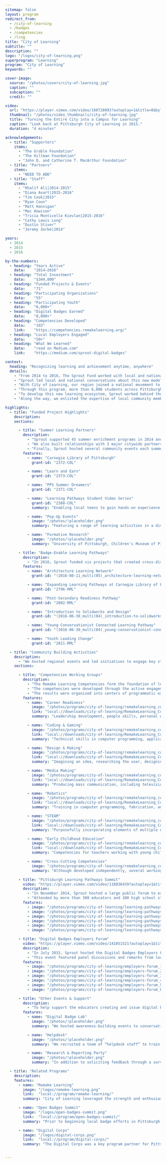 ```yaml
---
sitemap: false
layout: program
redirect_from:
  - /city-of-learning
  - /badges
  - /competencies
  - /lrng
title: "City of Learning"
subtitle: ""
description: ""
logo: "/logos/city-of-learning.png"
superprogram: "Learning"
program: "City of Learning"
keywords: ""

cover-image:
  source: "/photos/covers/city-of-learning.jpg"
  caption: ""
  subcaption: ""
  credit: ""

video:
  url: "https://player.vimeo.com/video/160728893?autoplay=1&title=0&byline=0&portrait=0"
  thumbnail: "/photos/video_thumbnails/city-of-learning.jpg"
  title: "Turning the Entire City into a Campus for Learning"
  caption: "Look back at Pittsburgh City of Learning in 2015."
  duration: "4 minutes"

acknowledgements:
  - title: "Supporters"
    items:
      - "The Grable Foundation"
      - "The Hillman Foundation"
      - "John D. and Catherine T. MacArthur Foundation"
  - title: "Partners"
    items:
      - "NEED TO ADD"
  - title: "Staff"
    items:
      - "Khalif Ali|2014-2015"
      - "Diana Avart|2015-2016"
      - "Tim Cook|2015"
      - "Ryan Coon"
      - "Matt Hannigan"
      - "Mac Howison"
      - "Tricia Monticello Kievlan|2015-2016"
      - "Cathy Lewis Long"
      - "Dustin Stiver"
      - "Jeremy Zerbe|2014"

years:
  - 2014
  - 2015
  - 2016

by-the-numbers:
  - heading: "Years Active"
    data:    "2014–2016"
  - heading: "Total Investment"
    data:    "$344,000"
  - heading: "Funded Projects & Events"
    data:    "71"
  - heading: "Participating Organizations"
    data:    "55"
  - heading: "Participating Youth"
    data:    "6,000+"
  - heading: "Digital Badges Earned"
    data:    "8,000+"
  - heading: "Competencies Developed"
    data:    "103"
    link:    "https://competencies.remakelearning.org/"
  - heading: "Local Employers Engaged"
    data:    "50+"
  - heading: "What We Learned"
    data:    "read on Medium.com"
    link:    "https://medium.com/sprout-digital-badges"

context:
  heading: "Recognizing learning and achievement anytime, anywhere"
  details:
    - "From 2014 to 2016, The Sprout Fund worked with local and national partners to promote digital badges for learning. Like badges earned in scouting, digital badges recognize learning wherever and whenever it happens: in classrooms, in libraries, in city parks, and more."
    - "Sprout led local and national conversations about this new model’s potential to transform how employers and educators recognize and reward learning. It was closely aligned with our stewardship of the Remake Learning Network and its efforts to make remarkable learning opportunities available to all youth in the greater Pittsburgh region."
    - "With City of Learning, our region joined a national movement to develop digital badges for learning to help young people explore their interests, develop new skills, and connect with real-world opportunities. In 2014 and 2015, Pittsburgh was one of the four vanguard cities piloting this approach, and we were one of 12 Cities of Learning nationwide using the LRNG platform in 2016."
    - "Through this program, more than 6,000 students across Pittsburgh and the surrounding communities of Allegheny County had the opportunity to earn more than 8,000 digital badges through their participation in summer programs in schools, museums, libraries, and learning spaces across the city."
    - "To develop this new learning ecosystem, Sprout worked behind the scenes to coordinate the tools, trainings, and support that educators would need to translate their existing learning programs into the language of digital badges. We built major partnerships with regional institutions, hosted large-scale events to focus community attention on this opportunity, and developed tools and resources used in Pittsburgh and across the country."
    - "Along the way, we enlisted the expertise of local community members, documented our work, and shared what we learned."

highlights:
  - title: "Funded Project Highlights"
    description:
    sections:

      - title: "Summer Learning Partners"
        description:
          - "Sprout supported 45 summer enrichment programs in 2014 and 2015 that provided 6,000 young people the chance to explore their interests, develop new skills, and connect to real-world opportunity. We recruited a cohort of smaller-scale partners who we led through a series of trainings and engagement activities to help them develop badges to reward students who participate in their programs for their achievements."
          - "We also built relationships with 3 major citywide partners: our public school system, our public library system, and the local workforce investment board, which champions our region’s summer youth employment program."
          - "Finally, Sprout hosted several community events each summer to help build awareness of innovative learning activities available to youth and families throughout the city."
        features:
          - name: "Carnegie Library of Pittsburgh"
            grant-id: "2372-COL"

          - name: "Learn and Earn"
            grant-id: "2373-COL"

          - name: "PPS Summer Dreamers"
            grant-id: "2371-COL"

          - name: "Learning Pathways Student Video Series"
            grant-id: "2388-COL"
            summary: "Enabling local teens to gain hands-on experience in production by interviews with local badge innovators and experts on topics such as art/storytelling, engineering, environmental science, gaming, robotics, design and making, and entrepreneurship."

          - name: "Pop-Up Events"
            image: "/photos/!placeholder.png"
            summary: "Featuring a range of learning activities in a diversity of settings throughout the city of Pittsburgh and surrounding communities of Allegheny County, these pop-up events provided free and fun interest-driven learning opportunities to expand participation in Pittsburgh City of Learning."

          - name: "Formative Research"
            image: "/photos/!placeholder.png"
            summary: "University of Pittsburgh, Children's Museum of Pittsburgh, and Carnegie Mellon University collaborated to understand the effectiveness of local badge programs in terms of youth participation and interest development and how practitioners overcame the challenges associated with initiating digital badges."

      - title: "Badge-Enable Learning Pathways"
        description:
          - "In 2016, Sprout funded six projects that created cross-disciplinary, collaborative learning approaches called “learning pathways” during the academic year 2016-2017. These projects empowered students to earn digital badges as they progressed through related learning activities at multiple organizations, enabling students to access new opportunities and organizations to reach new audiences."
        features:
          - name: "Architecture Learning Network"
            grant-id: "!2016-08-11_multi(05)_architecture-learning-network"

          - name: "Expanding Learning Pathways at Carnegie Library of Pittsburgh"
            grant-id: "2796-RML"

          - name: "Post-Secondary Readiness Pathway"
            grant-id: "2802-RML"

          - name: "Introduction to Solidworks and Design"
            grant-id: "!2016-06-30_multi(04)_introduction-to-solidworks-and-design"

          - name: "Young Conservationist Connected Learning Pathway"
            grant-id: "!2016-06-30_multi(04)_young-conservationist-connected-learning-pathway"

          - name: "Youth Leading Change"
            grant-id: "2821-RML"

  - title: "Community Building Activities"
    description:
      - "We hosted regional events and led initiatives to engage key stakeholders in the digital badges ecosystem, helping strengthen the ties between the youth who earn badges, the educators who issues those credentials, and the employers who value the knowledge, skills, and dispositions that those badges represent."
    sections:

      - title: "Competencies Working Groups"
        description:
          - "The Remake Learning Competencies form the foundation of learning pathways that connect students to opportunities offered by schools, afterschool programs, cultural organizations, and online learning resources."
          - "The competencies were developed through the active engagement of more than 100 local subject matter experts, informal and formal educators, youth workers, and program managers. Led by a team of trained facilitators, multiple meetings held in the summer and fall of 2014 harnessed the diverse knowledge and expertise of these community members."
          - "The results were organized into centers of programmatic excellence within the Pittsburgh education ecosystem."
        features:
          - name: "Career Readiness"
            image: "/photos/programs/city-of-learning/remakelearning_competencies_career-readiness.png"
            link: "local://downloads/city-of-learning/RemakeLearning_Competencies_Career-Readiness.pdf"
            summary: "Leadership development, people skills, personal wellness, job preparation, entrepreneurship, finance, technology, and positive habits."

          - name: "Coding & Gaming"
            image: "/photos/programs/city-of-learning/remakelearning_competencies_coding-gaming.png"
            link: "local://downloads/city-of-learning/RemakeLearning_Competencies_Coding-Gaming.pdf"
            summary: "Technical skills in computer programming, application and game development, as well as creative competencies in game design, animation, and storytelling."

          - name: "Design & Making"
            image: "/photos/programs/city-of-learning/remakelearning_competencies_design-making.png"
            link: "local://downloads/city-of-learning/RemakeLearning_Competencies_Design-Making.pdf"
            summary: "Imagining an idea, researching the user, designing a concept, choosing materials, practicing technique, fabricating prototypes, and interpreting the built environment."

          - name: "Media Making"
            image: "/photos/programs/city-of-learning/remakelearning_competencies_media-making.png"
            link: "local://downloads/city-of-learning/RemakeLearning_Competencies_Media-Making.pdf"
            summary: "Producing mass communication, including television, radio, print, digital design, imagery and video, and diverse web-based communications mechanisms."

          - name: "Robotics"
            image: "/photos/programs/city-of-learning/remakelearning_competencies_robotics.png"
            link: "local://downloads/city-of-learning/RemakeLearning_Competencies_Robotics.pdf"
            summary: "Training in computer programming, fabrication, and electronics with design-thinking, iterative problem-solving, and communication."

          - name: "STEAM"
            image: "/photos/programs/city-of-learning/remakelearning_competencies_steam.png"
            link: "local://downloads/city-of-learning/RemakeLearning_Competencies_STEAM.pdf"
            summary: "Purposefully incorporating elements of multiple disciplines—especially in the arts and sciences—to develop learners who can address the complexity of real-world problems."

          - name: "Early Childhood Education"
            image: "/photos/programs/city-of-learning/remakelearning_competencies_early-childhood-education.png"
            link: "local://downloads/city-of-learning/RemakeLearning_Competencies_Early-Childhood-Education.pdf"
            summary: "Competencies for teachers working with young children include the use of technology, activity planning, and pedagogical approaches."

          - name: "Cross-Cutting Competencies"
            image: "/photos/programs/city-of-learning/remakelearning_competencies_cross-cutting.png"
            summary: "Although developed independently, several working groups arrived at the same or similar competencies, many of which connect to 21st century learning and innovation skills."

      - title: "Pittsburgh Learning Pathways Summit"
        video: "https://player.vimeo.com/video/118836439?autoplay=1&title=0&byline=0&portrait=0"
        description:
          - "In November 2014, Sprout hosted a large public forum to explore the potential for digital badges. The event featured a mixture of remarks from stage, panel discussions, table-based facilitation activities, science fair-style feedback stations, and an enthusiastic emcee."
          - "Attended by more than 300 educators and 100 high school students and supported by a local team of 35 facilitators, the event helped kick off a region-wide effort to reimagine how Pittsburgh might recognize and reward learning."
        features:
          - image: "/photos/programs/city-of-learning/learning-pathways-summit_1.jpg"
          - image: "/photos/programs/city-of-learning/learning-pathways-summit_2.jpg"
          - image: "/photos/programs/city-of-learning/learning-pathways-summit_3.jpg"
          - image: "/photos/programs/city-of-learning/learning-pathways-summit_4.jpg"
          - image: "/photos/programs/city-of-learning/learning-pathways-summit_5.jpg"
          - image: "/photos/programs/city-of-learning/learning-pathways-summit_6.jpg"

      - title: "Digital Badges Employers Forum"
        video: "https://player.vimeo.com/video/141051521?autoplay=1&title=0&byline=0&portrait=0"
        description:
          - "In July 2015, Sprout hosted the Digital Badges Employers Forum, an event that convened representatives from more than 50 employers, government agencies, and workforce development organizations from across the region to discuss the opportunities and challenges surrounding digital badges."
          - "This event featured panel discussions and remarks from local leaders, including Pittsburgh Mayor Bill Peduto, and participation by representatives from key national partners including the MacArthur Foundation."
        features:
          - image: "/photos/programs/city-of-learning/employers-forum_1.jpg"
          - image: "/photos/programs/city-of-learning/employers-forum_2.jpg"
          - image: "/photos/programs/city-of-learning/employers-forum_3.jpg"
          - image: "/photos/programs/city-of-learning/employers-forum_4.jpg"
          - image: "/photos/programs/city-of-learning/employers-forum_5.jpg"
          - image: "/photos/programs/city-of-learning/employers-forum_6.jpg"

      - title: "Other Events & Support"
        description:
          - "To help support the educators creating and issue digital badges, Sprout also offered hosted periodic “reporting parties” we we invited participating educators and organizations to look back on what worked and what didn’t."
        features:
          - name: "Digital Badge Lab"
            image: "/photos/!placeholder.png"
            summary: "We hosted awareness-building events to conversations among badge-curious educators and provoke them to think about incorporating digital badges into their own work."

          - name: "Helpdesk"
            image: "/photos/!placeholder.png"
            summary: "We recruited a team of “helpdesk staff” to train and offer tech support to educators from participating organizations as they developed digital badges and navigated the online badge-issuing platform."

          - name: "Research & Reporting Party"
            image: "/photos/!placeholder.png"
            summary: "In addition to soliciting feedback through a survey for educators, Sprout hosted an the end-of-summer reporting party in order to capture stories from participants and celebrate partners’ work. Additionally, Sprout supported university researchers who documented and evaluated our work."

  - title: "Related Programs"
    description:
    features:
      - name: "Remake Learning"
        image: "/logos/remake-learning.png"
        link:  "local://program/remake-learning/"
        summary: "City of Learning leveraged the strength and enthusiastic participation of Pittsburgh's established network of educators and innovators developing new approaches for teaching and learning."

      - name: "Open Badges Summit"
        image: "/logos/open-badges-summit.png"
        link:  "local://program/open-badges-summit/"
        summary: "Prior to beginning local badge efforts in Pittsburgh, Sprout hosted a national convening in Silicon Valley to set the course for the next evolution of Open Badges."

      - name: "Digital Corps"
        image: "/logos/digital-corps.png"
        link:  "local://program/digital-corps/"
        summary: "The Digital Corps was a key program partner for Pittsburgh City of Learning and issued digital badges for skills like webmaking and dispositions like collaboration."


---
```

